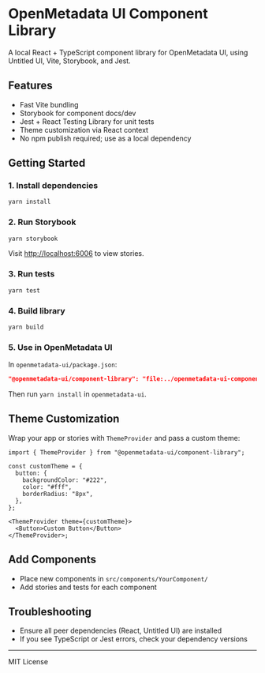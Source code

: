 # OpenMetadata UI Component Library

A local React + TypeScript component library for OpenMetadata UI, using Untitled UI, Vite, Storybook, and Jest.

## Features

- Fast Vite bundling
- Storybook for component docs/dev
- Jest + React Testing Library for unit tests
- Theme customization via React context
- No npm publish required; use as a local dependency

## Getting Started

### 1. Install dependencies

```sh
yarn install
```

### 2. Run Storybook

```sh
yarn storybook
```

Visit [http://localhost:6006](http://localhost:6006) to view stories.

### 3. Run tests

```sh
yarn test
```

### 4. Build library

```sh
yarn build
```

### 5. Use in OpenMetadata UI

In `openmetadata-ui/package.json`:

```json
"@openmetadata-ui/component-library": "file:../openmetadata-ui-component-library"
```

Then run `yarn install` in `openmetadata-ui`.

## Theme Customization

Wrap your app or stories with `ThemeProvider` and pass a custom theme:

```tsx
import { ThemeProvider } from "@openmetadata-ui/component-library";

const customTheme = {
  button: {
    backgroundColor: "#222",
    color: "#fff",
    borderRadius: "8px",
  },
};

<ThemeProvider theme={customTheme}>
  <Button>Custom Button</Button>
</ThemeProvider>;
```

## Add Components

- Place new components in `src/components/YourComponent/`
- Add stories and tests for each component

## Troubleshooting

- Ensure all peer dependencies (React, Untitled UI) are installed
- If you see TypeScript or Jest errors, check your dependency versions

---

MIT License

